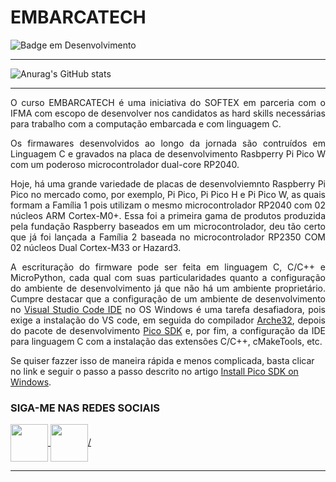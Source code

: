 # EMBARCATECH
![Badge em Desenvolvimento](http://img.shields.io/static/v1?label=PROJETO&message=EM%20DESENVOLVIMENTO&color=GREEN&style=for-the-badge)

---
![Anurag's GitHub stats](https://github-readme-stats.vercel.app/api?username=higo-ricardo&theme=merko&show_icons=true)

---
<div>
<p align="justify">O curso EMBARCATECH é uma iniciativa do SOFTEX em parceria com o IFMA com escopo de desenvolver nos candidatos as hard skills necessárias para trabalho com a computação embarcada e com linguagem C.</p>
<p align="justify">Os firmawares desenvolvidos ao longo da jornada são contruídos em Linguagem C e gravados na placa de desenvolvimento Rasbperry Pi Pico W com um poderoso microcontrolador dual-core RP2040.</p>
<p align="justify">Hoje, há uma grande variedade de placas de desenvolviemnto Raspberry Pi Pico no mercado como, por exemplo, Pi Pico, Pi Pico H e Pi Pico W, as quais formam a Família 1 pois utilizam o mesmo microcontrolador RP2040 com 02 núcleos ARM Cortex-M0+. Essa foi a primeira gama de produtos produzida pela fundação Raspberry baseados em um microcontrolador, deu tão certo que já foi lançada a Família 2 baseada no microcontrolador RP2350 COM 02 núcleos Dual Cortex-M33 or Hazard3.</p> 
<p align="justify">A escrituração do firmware pode ser feita em linguagem C, C/C++ e MicroPython, cada qual com suas particularidades quanto a configuração do ambiente de desenvolvimento já que não há um ambiente proprietário. Cumpre destacar que a configuração de um ambiente de desenvolvimento no <a href="https://code.visualstudio.com/download">Visual Studio Code IDE</a> no OS Windows é uma tarefa desafiadora, pois exige a instalação do VS code, em seguida do compilador <a href="https://developer.arm.com/-/media/Files/downloads/gnu/14.2.rel1/binrel/arm-gnu-toolchain-14.2.rel1-mingw-w64-i686-aarch64-none-elf.exe">Arche32</a>, depois do pacote de desenvolvimento <a href="https://github.com/raspberrypi/pico-setup-windows/releases/latest/download/pico-setup-windows-x64-standalone.exe">Pico SDK</a> e, por fim, a configuração da IDE para linguagem C com a instalação das  extensões C/C++, cMakeTools, etc.</p>
</div>

Se quiser fazzer isso de maneira rápida e menos complicada, basta clicar no link e seguir o passo a passo descrito no artigo <a href="https://www.raspberrypi.com/news/raspberry-pi-pico-windows-installer/">Install Pico SDK on Windows<a>.

 ### SIGA-ME NAS REDES SOCIAIS

 <div>
  <a href="https://www.linkedin.com/in/higomelo/">
     <img src="https://cdn.jsdelivr.net/gh/devicons/devicon@latest/icons/linkedin/linkedin-original.svg" align="center" heigth="60" width="60"/>
  </a>

  <a href="https://www.linkedin.com/in/higomelo/">
    <img src="https://cdn.jsdelivr.net/gh/devicons/devicon@latest/icons/facebook/facebook-original.svg" align="center" heigth="60" width="60" />/          
  </a>
</div>

---
